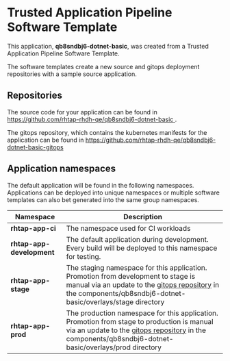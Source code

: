 # Trusted Application Pipeline Software Template

This application, **qb8sndbj6-dotnet-basic**, was created from a Trusted Application Pipeline Software Template.

The software templates create a new source and gitops deployment repositories with a sample source application. 

## Repositories

The source code for your application can be found in [https://github.com/rhtap-rhdh-qe/qb8sndbj6-dotnet-basic ](https://github.com/rhtap-rhdh-qe/qb8sndbj6-dotnet-basic ).
 
The gitops repository, which contains the kubernetes manifests for the application can be found in 
[https://github.com/rhtap-rhdh-qe/qb8sndbj6-dotnet-basic-gitops ](https://github.com/rhtap-rhdh-qe/qb8sndbj6-dotnet-basic-gitops ) 

## Application namespaces 

The default application will be found in the following namespaces. Applications can be deployed into unique namespaces or multiple software templates can also bet generated into the same group namespaces.  

|  Namespace   |  Description   |  
| -------- | -------- |
| **rhtap-app-ci** | The namespace used for CI workloads |
| **rhtap-app-development** | The default application during development. Every build will be deployed to this namespace for testing. |
| **rhtap-app-stage** | The staging namespace for this application. Promotion from development to stage is manual via an update to the [gitops repository](https://github.com/rhtap-rhdh-qe/qb8sndbj6-dotnet-basic-gitops ) in the components/qb8sndbj6-dotnet-basic/overlays/stage directory |
| **rhtap-app-prod** | The production namespace for this application. Promotion from stage to production is manual via an update to the [gitops repository](https://github.com/rhtap-rhdh-qe/qb8sndbj6-dotnet-basic-gitops ) in the components/qb8sndbj6-dotnet-basic/overlays/prod directory |